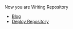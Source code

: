 Now you are Writing Repository

- [Blog](https://sailhe.github.io)
- [Deploy Repository](https://github.com/SailHe/sailhe.github.io)

